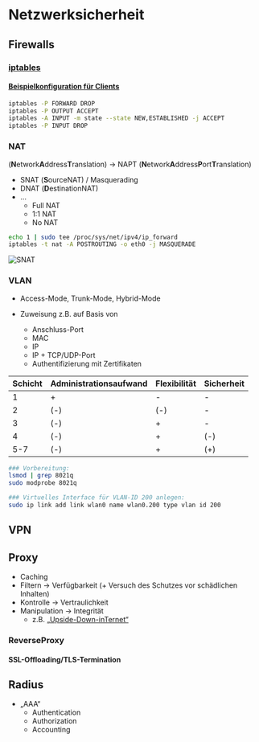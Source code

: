 # Netzwerksicherheit

## Firewalls

### [iptables](https://wiki.ubuntuusers.de/iptables/)

#### [Beispielkonfiguration für Clients](https://www.cyberciti.biz/tips/linux-iptables-examples.html)

```bash
iptables -P FORWARD DROP
iptables -P OUTPUT ACCEPT
iptables -A INPUT -m state --state NEW,ESTABLISHED -j ACCEPT
iptables -P INPUT DROP
```

### NAT
(**N**etwork**A**ddress**T**ranslation)
-> NAPT (**N**etwork**A**ddress**P**ort**T**ranslation)

* SNAT (**S**ourceNAT) / Masquerading
* DNAT (**D**estinationNAT)
* …
  * Full NAT
  * 1:1 NAT
  * No NAT

```bash
echo 1 | sudo tee /proc/sys/net/ipv4/ip_forward
iptables -t nat -A POSTROUTING -o eth0 -j MASQUERADE
```

![SNAT](https://upload.wikimedia.org/wikipedia/commons/c/c7/NAT_Concept-en.svg)

### VLAN

* Access-Mode, Trunk-Mode, Hybrid-Mode

* Zuweisung z.B. auf Basis von
  * Anschluss-Port
  * MAC
  * IP
  * IP + TCP/UDP-Port
  * Authentifizierung mit Zertifikaten

| Schicht | Administrationsaufwand | Flexibilität | Sicherheit |
|---------|------------------------|--------------|------------|
| 1       | +                      | -            | -          |
| 2       | (-)                    | (-)          | -          |
| 3       | (-)                    | +            | -          |
| 4       | (-)                    | +            | (-)        |
| 5-7     | (-)                    | +            | (+)        |

```bash
### Vorbereitung:
lsmod | grep 8021q
sudo modprobe 8021q

### Virtuelles Interface für VLAN-ID 200 anlegen:
sudo ip link add link wlan0 name wlan0.200 type vlan id 200
```

## VPN

## Proxy
* Caching
* Filtern -> Verfügbarkeit (+ Versuch des Schutzes vor schädlichen Inhalten)
* Kontrolle -> Vertraulichkeit
* Manipulation -> Integrität
  * z.B. [„Upside-Down-inTernet“](https://pete.ex-parrot.com/upside-down-ternet.html)

### ReverseProxy
#### SSL-Offloading/TLS-Termination

## Radius

* „AAA“
  * Authentication
  * Authorization
  * Accounting

